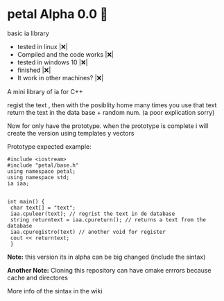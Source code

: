 # petal Alpha 0.0 :tulip:
basic ia library


- tested in linux |:x:|
- Compiled and the code works |:x:|
- tested in windows 10 |:x:|
- finished |:x:|
- It work in other machines? |:x:|

A mini library of ia for C++

regist the text , then with the posiblity  home many times you use that text return the text in the data base + random num. (a poor explication sorry)

Now for only have the prototype. when the prototype is complete i will create the version using templates y vectors

Prototype expected example: 

 ``` 
 #include <iostream>
 #include "petal/base.h"
 using namespace petal;
 using namespace std;
 ia iaa;
 
 
 int main() {
  char text[] = "text";
  iaa.cpuleer(text); // regrist the text in de database
  string returntext = iaa.cpureturn(); // returns a text from the database 
  iaa.cpuregistro(text) // another void for register
  cout << returntext;
  }
```
**Note:** this version its in alpha can be big changed (include the sintax)

**Another Note:** Cloning this repository can have cmake errrors because cache and directores

More info of the sintax in the wiki
